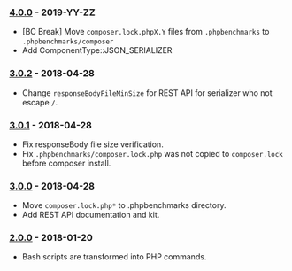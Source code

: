 ### [4.0.0](../../compare/3.0.2...4.0.0) - 2019-YY-ZZ

- [BC Break] Move `composer.lock.phpX.Y` files from `.phpbenchmarks` to `.phpbenchmarks/composer`
- Add ComponentType::JSON_SERIALIZER

### [3.0.2](../../compare/3.0.1...3.0.2) - 2018-04-28

- Change `responseBodyFileMinSize` for REST API for serializer who not escape `/`.

### [3.0.1](../../compare/3.0.0...3.0.1) - 2018-04-28

- Fix responseBody file size verification.
- Fix `.phpbenchmarks/composer.lock.php` was not copied to `composer.lock` before composer install.

### [3.0.0](../../compare/2.0.0...3.0.0) - 2018-04-28

- Move `composer.lock.php*` to .phpbenchmarks directory.
- Add REST API documentation and kit.

### [2.0.0](../../compare/1.0.6...2.0.0) - 2018-01-20

- Bash scripts are transformed into PHP commands.
